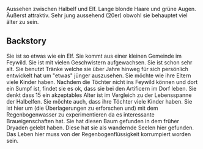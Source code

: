 
Aussehen zwischen Halbelf und Elf. Lange blonde Haare und grüne Augen.  Äußerst attraktiv. Sehr jung aussehend (20er) obwohl sie behauptet viel älter zu sein.
## Backstory
Sie ist so etwas wie ein Elf.
Sie kommt aus einer kleinen Gemeinde im Feywild.
Sie ist mit vielen Geschwistern aufgewachsen.
Sie ist schon sehr alt.
Sie benutzt Tränke welche sie über Jahre hinweg für sich persönlich entwickelt hat um "etwas" jünger auszusehen.
Sie möchte wie ihre Eltern viele Kinder haben.
Nachdem die Töchter nicht ins Feywild können und dort ein Sumpf ist, findet sie es ok, dass sie bei den Artificern im Dorf leben.
Sie denkt dass 15 ein akzeptables Alter ist im Vergleich zu der Lebensspanne der Halbelfen.
Sie möchte auch, dass ihre Töchter viele Kinder haben.
Sie ist hier um (die Überlagerungen zu erforschen und) mit dem Regenbogenwasser zu experimentieren da es interessante Braueigenschaften hat.
Sie hat diesen Baum gefunden in dem früher Dryaden gelebt haben. Diese hat sie als wandernde Seelen hier gefunden. Das Leben hier muss von der Regenbogenflüssigkeit korrumpiert worden sein.


